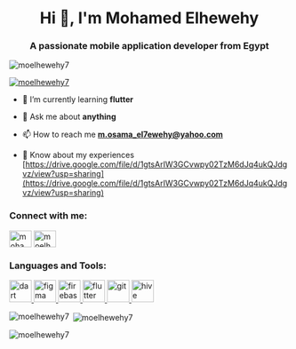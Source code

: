 <h1 align="center">Hi 👋, I'm Mohamed Elhewehy</h1>
<h3 align="center">A passionate mobile application developer from Egypt</h3>

<p align="left"> <img src="https://komarev.com/ghpvc/?username=moelhewehy7&label=Profile%20views&color=0e75b6&style=flat" alt="moelhewehy7" /> </p>

<p align="left"> <a href="https://github.com/ryo-ma/github-profile-trophy"><img src="https://github-profile-trophy.vercel.app/?username=moelhewehy7" alt="moelhewehy7" /></a> </p>

- 🌱 I’m currently learning **flutter**

- 💬 Ask me about **anything**

- 📫 How to reach me **m.osama_el7ewehy@yahoo.com**

- 📄 Know about my experiences [https://drive.google.com/file/d/1gtsArIW3GCvwpy02TzM6dJq4ukQJdgvz/view?usp=sharing](https://drive.google.com/file/d/1gtsArIW3GCvwpy02TzM6dJq4ukQJdgvz/view?usp=sharing)

<h3 align="left">Connect with me:</h3>
<p align="left">
<a href="https://linkedin.com/in/mohamed-elhewehy" target="blank"><img align="center" src="https://raw.githubusercontent.com/rahuldkjain/github-profile-readme-generator/master/src/images/icons/Social/linked-in-alt.svg" alt="mohamed-ekhewehy" height="30" width="40" /></a>
<a href="https://fb.com/moelhewehy" target="blank"><img align="center" src="https://raw.githubusercontent.com/rahuldkjain/github-profile-readme-generator/master/src/images/icons/Social/facebook.svg" alt="moelhewehy" height="30" width="40" /></a>
</p>

<h3 align="left">Languages and Tools:</h3>
<p align="left"> <a href="https://dart.dev" target="_blank" rel="noreferrer"> <img src="https://www.vectorlogo.zone/logos/dartlang/dartlang-icon.svg" alt="dart" width="40" height="40"/> </a> <a href="https://www.figma.com/" target="_blank" rel="noreferrer"> <img src="https://www.vectorlogo.zone/logos/figma/figma-icon.svg" alt="figma" width="40" height="40"/> </a> <a href="https://firebase.google.com/" target="_blank" rel="noreferrer"> <img src="https://www.vectorlogo.zone/logos/firebase/firebase-icon.svg" alt="firebase" width="40" height="40"/> </a> <a href="https://flutter.dev" target="_blank" rel="noreferrer"> <img src="https://www.vectorlogo.zone/logos/flutterio/flutterio-icon.svg" alt="flutter" width="40" height="40"/> </a> <a href="https://git-scm.com/" target="_blank" rel="noreferrer"> <img src="https://www.vectorlogo.zone/logos/git-scm/git-scm-icon.svg" alt="git" width="40" height="40"/> </a> <a href="https://hive.apache.org/" target="_blank" rel="noreferrer"> <img src="https://www.vectorlogo.zone/logos/apache_hive/apache_hive-icon.svg" alt="hive" width="40" height="40"/> </a> </p>

<p><img align="left" src="https://github-readme-stats.vercel.app/api/top-langs?username=moelhewehy7&show_icons=true&locale=en&layout=compact" alt="moelhewehy7" /></p>

<p>&nbsp;<img align="center" src="https://github-readme-stats.vercel.app/api?username=moelhewehy7&show_icons=true&locale=en" alt="moelhewehy7" /></p>

<p><img align="center" src="https://github-readme-streak-stats.herokuapp.com/?user=moelhewehy7&" alt="moelhewehy7" /></p>

